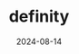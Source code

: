 ---  
layout: startup_page  
title: "definity"  
id: "definity.ai"  
permalink: "/definitydefinity.ai08142024/"  
website: "https://definity.ai/"  
funding_round: "Seed"  
funding_amount: "$4.5M"  
investors: "StageOne Ventures, Hyde Park Venture Partners"  
about: "definity provides a Data Application Observability & Remediation platform for Spark data analytics environments. It offers in-motion insights into data pipeline execution, data quality, and infrastructure performance, helping data engineers prevent and resolve incidents faster. The platform is designed for Spark-heavy environments and works with zero code changes."  
markets: "Data Engineering, Data Analytics, AI, Big Data, Data Governance, Data Management, Developer Tools, Enterprise Software, IT Infrastructure"  
hq: "Chicago, Illinois, United States"  
founded_year: "2023"  
linkedin: "https://www.linkedin.com/company/definity-ai"  
twitter: ""  
instagram: ""  
facebook: ""  
crunchbase: "https://www.crunchbase.com/organization/definity"  
pitchbook: ""  

date_display: "14-Aug-2024"  
date: "2024-08-14"

# SEO Optimization  
meta_title: "definity - Seed Funding ($4.5M)"  
meta_description: "definity, definity provides a Data Application Observability & Remediation platform for Spark data analytics environments. It offers in-motion insights into dat..."  
meta_keywords: "definity, Data Engineering, Data Analytics, AI, Big Data, Data Governance, Data Management, Developer Tools, Enterprise Software, IT Infrastructure, Seed funding"  
canonical_url: "https://startup.projectstartups.com/definitydefinity.ai08142024/"  
---